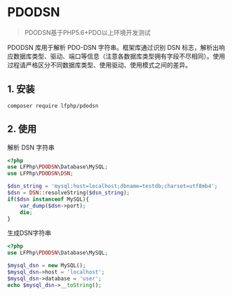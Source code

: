 # PDODSN
> PDODSN基于PHP5.6+PDO以上环境开发测试

PDODSN 库用于解析 PDO-DSN 字符串。框架库通过识别 DSN 标志，解析出响应数据库类型、驱动、端口等信息（注意各数据库类型拥有字段不尽相同）。使用过程请严格区分不同数据库类型、使用驱动、使用模式之间的差异。

## 1. 安装

```shell
composer require lfphp/pdodsn
```

## 2. 使用

解析 DSN 字符串

```php
<?php
use LFPhp\PDODSN\Database\MySQL;
use LFPhp\PDODSN\DSN;

$dsn_string = 'mysql:host=localhost;dbname=testdb;charset=utf8mb4';
$dsn = DSN::resolveString($dsn_string);
if($dsn instanceof MySQL){
	var_dump($dsn->port);
	die;
}
```

生成DSN字符串

```php
<?php    
use LFPhp\PDODSN\Database\MySQL;

$mysql_dsn = new MySQL();
$mysql_dsn->host = 'localhost';
$mysql_dsn->database = 'user';
echo $mysql_dsn->__toString();
```


